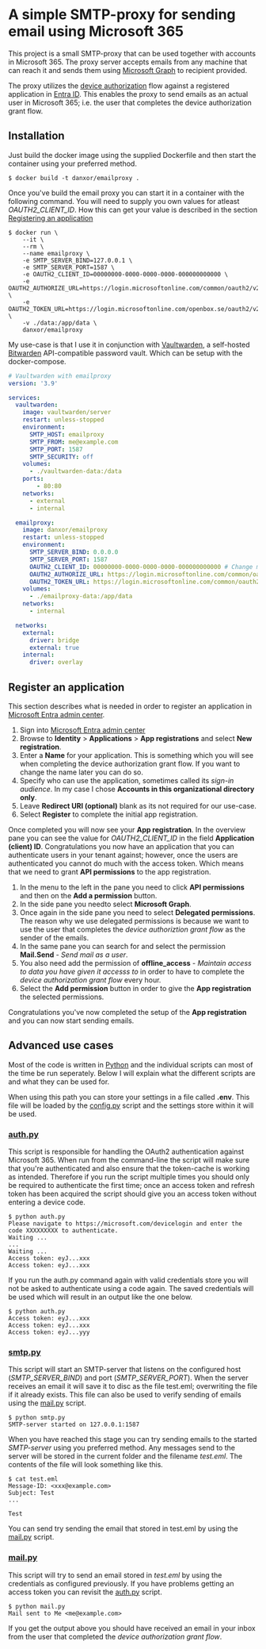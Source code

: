 # A simple SMTP-proxy for sending email using Microsoft 365
This project is a small SMTP-proxy that can be used together with accounts in Microsoft 365. The proxy server accepts emails from any machine that can reach it and sends them using [Microsoft Graph](https://learn.microsoft.com/en-us/graph/api/user-sendmail?view=graph-rest-1.0&tabs=http) to recipient provided.

The proxy utilizes the [device authorization](https://learn.microsoft.com/en-us/entra/identity-platform/v2-oauth2-device-code) flow against a registered application in [Entra ID](https://www.microsoft.com/en-us/security/business/identity-access/microsoft-entra-id). This enables the proxy to send emails as an actual user in Microsoft 365; i.e. the user that completes the device authorization grant flow.

## Installation

Just build the docker image using the supplied Dockerfile and then start the container using your preferred method.

```console
$ docker build -t danxor/emailproxy .
```

Once you've build the email proxy you can start it in a container with the following command. You will need to supply you own values for atleast *OAUTH2_CLIENT_ID*. How this can get your value is described in the section [Registering an application](#register-an-application)

```console
$ docker run \
    --it \
    --rm \
    --name emailproxy \
    -e SMTP_SERVER_BIND=127.0.0.1 \
    -e SMTP_SERVER_PORT=1587 \
    -e OAUTH2_CLIENT_ID=00000000-0000-0000-0000-000000000000 \
    -e OAUTH2_AUTHORIZE_URL=https://login.microsoftonline.com/common/oauth2/v2.0/devicecode \
    -e OAUTH2_TOKEN_URL=https://login.microsoftonline.com/openbox.se/oauth2/v2.0/token \
    -v ./data:/app/data \
    danxor/emailproxy
```

My use-case is that I use it in conjunction with [Vaultwarden](https://hub.docker.com/r/vaultwarden/server), a self-hosted [Bitwarden](https://bitwarden.com/) API-compatible password vault. Which can be setup with the docker-compose.

```yaml
# Vaultwarden with emailproxy
version: '3.9'

services:
  vaultwarden:
    image: vaultwarden/server
    restart: unless-stopped
    environment:
      SMTP_HOST: emailproxy
      SMTP_FROM: me@example.com
      SMTP_PORT: 1587
      SMTP_SECURITY: off
    volumes:
      - ./vaultwarden-data:/data
    ports:
        - 80:80
    networks:
      - external
      - internal

  emailproxy:
    image: danxor/emailproxy
    restart: unless-stopped
    environment:
      SMTP_SERVER_BIND: 0.0.0.0
      SMTP_SERVER_PORT: 1587
      OAUTH2_CLIENT_ID: 00000000-0000-0000-0000-000000000000 # Change me based on the app registration
      OAUTH2_AUTHORIZE_URL: https://login.microsoftonline.com/common/oauth2/v2.0/devicecode
      OAUTH2_TOKEN_URL: https://login.microsoftonline.com/common/oauth2/v2.0/token
    volumes:
      - ./emailproxy-data:/app/data
    networks:
      - internal

  networks:
    external:
      driver: bridge
      external: true
    internal:
      driver: overlay
```

## Register an application

This section describes what is needed in order to register an application in [Microsoft Entra admin center](https://entra.microsoft.com/azure.com).

1. Sign into [Microsoft Entra admin center](https://entra.microsoft.com/azure.com)</li>
2. Browse to **Identity** > **Applications** > **App registrations** and select **New registration**.
3. Enter a **Name** for your application. This is something which you will see when completing the device authorization grant flow. If you want to change the name later you can do so.
4. Specify who can use the application, sometimes called its *sign-in audience*. In my case I chose **Accounts in this organizational directory only**.
5. Leave **Redirect URI (optional)** blank as its not required for our use-case.
6. Select **Register** to complete the initial app registration.

Once completed you will now see your **App registration**. In the overview pane you can see the value for *OAUTH2_CLIENT_ID* in the field **Application (client) ID**. Congratulations you now have an application that you can authenticate users in your tenant against; however, once the users are authenticated you cannot do much with the access token. Which means that we need to grant **API permissions** to the app registration.

1. In the menu to the left in the pane you need to click **API permissions** and then on the **Add a permission** button.
2. In the side pane you needto select **Microsoft Graph**.
3. Once again in the side pane you need to select **Delegated permissions**. The reason why we use delegated permissions is because we want to use the user that completes the *device authoriztion grant flow* as the sender of the emails.
4. In the same pane you can search for and select the permission **Mail.Send** - *Send mail as a user*.
5. You also need add the permission of **offline_access** - *Maintain access to data you have given it accesss to* in order to have to complete the *device authorization grant flow* every hour.
6. Select the **Add permission** button in order to give the **App registration** the selected permissions.

Congratulations you've now completed the setup of the **App registration** and you can now start sending emails.

## Advanced use cases

Most of the code is written in [Python](https://www.python.org/) and the individual scripts can most of the time be run seperately. Below I will explain what the different scripts are and what they can be used for.

When using this path you can store your settings in a file called **.env**. This file will be loaded by the [config.py](config.py) script and the settings store within it will be used.

### [auth.py](auth.py)

This script is responsible for handling the OAuth2 authentication against Microsoft 365. When run from the command-line the script will make sure that you're authenticated and also ensure that the token-cache is working as intended. Therefore if you run the script multiple times you should only be required to authenticate the first time; once an access token and refresh token has been acquired the script should give you an access token without entering a device code.

```console
$ python auth.py
Please navigate to https://microsoft.com/devicelogin and enter the code XXXXXXXXX to authenticate.
Waiting ...
...
Waiting ...
Access token: eyJ...xxx
Access token: eyJ...xxx
```

If you run the auth.py command again with valid credentials store you will not be asked to authenticate using a code again. The saved credentials will be used which will result in an output like the one below.


```console
$ python auth.py
Access token: eyJ...xxx
Access token: eyJ...xxx
Access token: eyJ...yyy
```

### [smtp.py](smtp.py)

This script will start an SMTP-server that listens on the configured host (*SMTP_SERVER_BIND*) and port (*SMTP_SERVER_PORT*). When the server receives an email it will save it to disc as the file test.eml; overwriting the file if it already exists. This file can also be used to verify sending of emails using the [mail.py](#mailpy) script.

```console
$ python smtp.py
SMTP-server started on 127.0.0.1:1587
```

When you have reached this stage you can try sending emails to the started *SMTP-server* using you preferred method. Any messages send to the server will be stored in the current folder and the filename *test.eml*. The contents of the file will look something like this.

```console
$ cat test.eml
Message-ID: <xxx@example.com>
Subject: Test
...

Test
```

You can send try sending the email that stored in test.eml by using the [mail.py](#mailpy) script.

### [mail.py](mail.py)

This script will try to send an email stored in *test.eml* by using the credentials as configured previously. If you have problems getting an access token you can revisit the [auth.py](#authpy) script.

```console
$ python mail.py
Mail sent to Me <me@example.com>
```

If you get the output above you should have received an email in your inbox from the user that completed the *device authorization grant flow*.